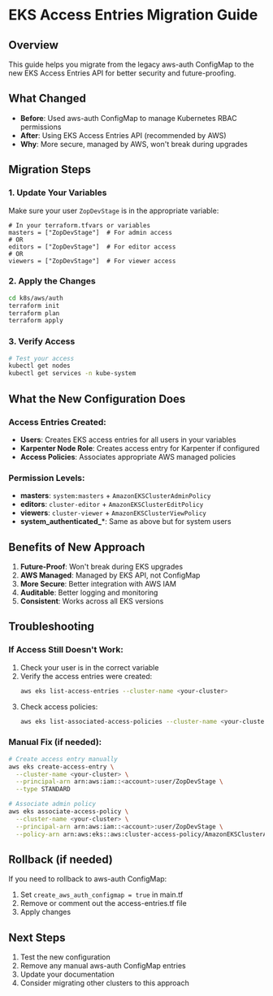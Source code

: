 # EKS Access Entries Migration Guide

## Overview
This guide helps you migrate from the legacy aws-auth ConfigMap to the new EKS Access Entries API for better security and future-proofing.

## What Changed
- **Before**: Used aws-auth ConfigMap to manage Kubernetes RBAC permissions
- **After**: Using EKS Access Entries API (recommended by AWS)
- **Why**: More secure, managed by AWS, won't break during upgrades

## Migration Steps

### 1. Update Your Variables
Make sure your user `ZopDevStage` is in the appropriate variable:

```hcl
# In your terraform.tfvars or variables
masters = ["ZopDevStage"]  # For admin access
# OR
editors = ["ZopDevStage"]  # For editor access
# OR  
viewers = ["ZopDevStage"]  # For viewer access
```

### 2. Apply the Changes
```bash
cd k8s/aws/auth
terraform init
terraform plan
terraform apply
```

### 3. Verify Access
```bash
# Test your access
kubectl get nodes
kubectl get services -n kube-system
```

## What the New Configuration Does

### Access Entries Created:
- **Users**: Creates EKS access entries for all users in your variables
- **Karpenter Node Role**: Creates access entry for Karpenter if configured
- **Access Policies**: Associates appropriate AWS managed policies

### Permission Levels:
- **masters**: `system:masters` + `AmazonEKSClusterAdminPolicy`
- **editors**: `cluster-editor` + `AmazonEKSClusterEditPolicy`  
- **viewers**: `cluster-viewer` + `AmazonEKSClusterViewPolicy`
- **system_authenticated_***: Same as above but for system users

## Benefits of New Approach

1. **Future-Proof**: Won't break during EKS upgrades
2. **AWS Managed**: Managed by EKS API, not ConfigMap
3. **More Secure**: Better integration with AWS IAM
4. **Auditable**: Better logging and monitoring
5. **Consistent**: Works across all EKS versions

## Troubleshooting

### If Access Still Doesn't Work:
1. Check your user is in the correct variable
2. Verify the access entries were created:
   ```bash
   aws eks list-access-entries --cluster-name <your-cluster>
   ```
3. Check access policies:
   ```bash
   aws eks list-associated-access-policies --cluster-name <your-cluster> --principal-arn arn:aws:iam::<account>:user/ZopDevStage
   ```

### Manual Fix (if needed):
```bash
# Create access entry manually
aws eks create-access-entry \
  --cluster-name <your-cluster> \
  --principal-arn arn:aws:iam::<account>:user/ZopDevStage \
  --type STANDARD

# Associate admin policy
aws eks associate-access-policy \
  --cluster-name <your-cluster> \
  --principal-arn arn:aws:iam::<account>:user/ZopDevStage \
  --policy-arn arn:aws:eks::aws:cluster-access-policy/AmazonEKSClusterAdminPolicy
```

## Rollback (if needed)
If you need to rollback to aws-auth ConfigMap:
1. Set `create_aws_auth_configmap = true` in main.tf
2. Remove or comment out the access-entries.tf file
3. Apply changes

## Next Steps
1. Test the new configuration
2. Remove any manual aws-auth ConfigMap entries
3. Update your documentation
4. Consider migrating other clusters to this approach